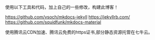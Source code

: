 使用以下工具和代码，加上自己的一些修改，构建此博客！

https://github.com/vsoch/mkdocs-jekyll
https://jekyllrb.com/
https://github.com/squidfunk/mkdocs-material

使用腾讯云CDN加速、腾讯云免费的https证书,部分静态资源托管在七牛云。